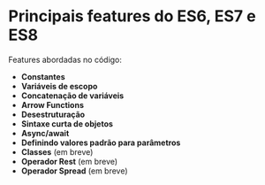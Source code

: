 # Principais features do ES6, ES7 e ES8

Features abordadas no código:
* **Constantes**
* **Variáveis de escopo**
* **Concatenação de variáveis**
* **Arrow Functions**
* **Desestruturação**
* **Sintaxe curta de objetos**
* **Async/await**
* **Definindo valores padrão para parâmetros**
* **Classes** (em breve)
* **Operador Rest** (em breve)
* **Operador Spread** (em breve)
